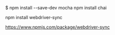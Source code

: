 $ npm install --save-dev mocha
npm install chai

npm install webdriver-sync

https://www.npmjs.com/package/webdriver-sync